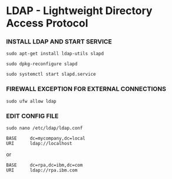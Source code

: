 # LDAP - Lightweight Directory Access Protocol

### INSTALL LDAP AND START SERVICE
`sudo apt-get install ldap-utils slapd`

`sudo dpkg-reconfigure slapd`

`sudo systemctl start slapd.service`

### FIREWALL EXCEPTION FOR EXTERNAL CONNECTIONS
`sudo ufw allow ldap`


### EDIT CONFIG FILE
`sudo nano /etc/ldap/ldap.conf`

```
BASE     dc=mycompany,dc=local
URI      ldap://localhost
```
or 
```
BASE     dc=rpa,dc=ibm,dc=com
URI      ldap://rpa.ibm.com
```